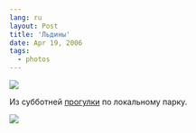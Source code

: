 ```yaml
---
lang: ru
layout: Post
title: 'Льдины'
date: Apr 19, 2006
tags:
  - photos
---
```




![](http://wow.sapegin.me/2j3z2k1H0E1S/MG-4846.jpg)

Из субботней [прогулки](http://birdwatcher.ru/blog/374 "Прогулка по парку. Зяблик, певчий дрозд, большой пёстрый дятел и испытания термоса") по локальному парку.

![](http://wow.sapegin.me/1F05351R0N1Z/MG-4845.jpg)
